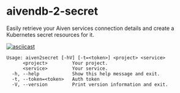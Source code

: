 # aivendb-2-secret

Easily retrieve your Aiven services connection details and create a Kubernetes secret resources for it.

[![asciicast](https://asciinema.org/a/EwVSDazVCkSGwXXuZYrkXpluS.svg)](https://asciinema.org/a/EwVSDazVCkSGwXXuZYrkXpluS)

```
Usage: aiven2secret [-hV] [-t=<token>] <project> <service>
      <project>         Your project.
      <service>         Your service.
  -h, --help            Show this help message and exit.
  -t, --token=<token>   Auth token
  -V, --version         Print version information and exit.
  ```